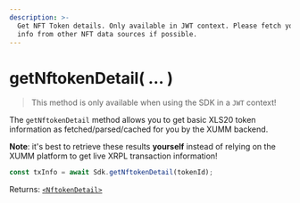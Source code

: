 ```yaml
---
description: >-
  Get NFT Token details. Only available in JWT context. Please fetch your NFT
  info from other NFT data sources if possible.
---
```


# getNftokenDetail( … )

> This method is only available when using the SDK in a `JWT` context!

The `getNftokenDetail` method allows you to get basic XLS20 token information as fetched/parsed/cached for you by the XUMM backend.

**Note**: it's best to retrieve these results **yourself** instead of relying on the XUMM platform to get live XRPL transaction information!

```typescript
const txInfo = await Sdk.getNftokenDetail(tokenId);
```

Returns: [`<NftokenDetail>`](https://github.com/XRPL-Labs/XUMM-SDK/blob/master/src/types/Meta/NftokenDetail.ts)
